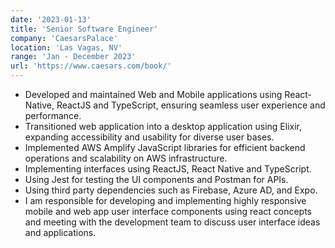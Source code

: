 ```yaml
---
date: '2023-01-13'
title: 'Senior Software Engineer'
company: 'CaesarsPalace'
location: 'Las Vagas, NV'
range: 'Jan - December 2023'
url: 'https://www.caesars.com/book/'
---
```


- Developed and maintained Web and Mobile applications using React-Native, ReactJS and TypeScript, ensuring seamless user experience and performance.
- Transitioned web application into a desktop application using Elixir, expanding accessibility and usability for diverse user bases. 
- Implemented AWS Amplify JavaScript libraries for efficient backend operations and scalability on AWS infrastructure.
- Implementing interfaces using ReactJS, React Native and TypeScript. 
- Using Jest for testing the UI components and Postman for APIs.
- Using third party dependencies such as Firebase, Azure AD, and Expo.
- I am responsible for developing and implementing highly responsive mobile and web app user interface components using react concepts and meeting with the development team to discuss user interface ideas and applications.